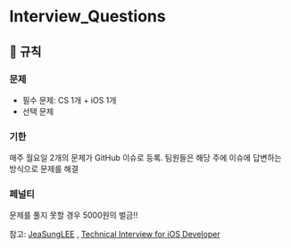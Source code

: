# Interview_Questions

## 📝 규칙

###	문제
- 필수 문제: CS 1개 + iOS 1개
- 선택 문제

### 기한
매주 월요일 2개의 문제가 GitHub 이슈로 등록.
팀원들은 해당 주에 이슈에 답변하는 방식으로 문제를 해결

### 페널티
문제를 풀지 못할 경우 5000원의 벌금!!

참고: [JeaSungLEE](https://github.com/JeaSungLEE/iOSInterviewquestions) , [Technical Interview for iOS Developer](https://github.com/inswag/Technical_interview_for_iOS_Dev?tab=readme-ov-file)
